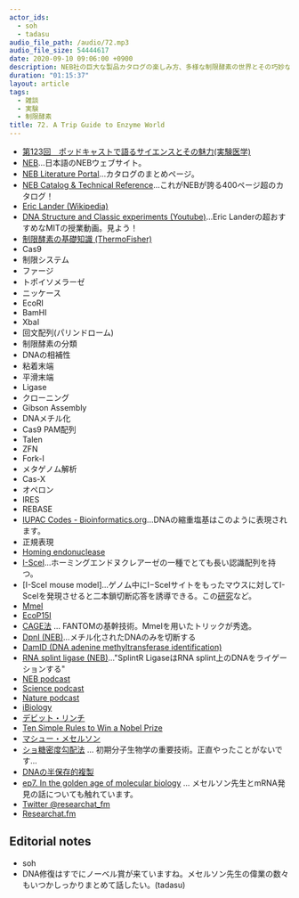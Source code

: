 ```yaml
---
actor_ids:
  - soh
  - tadasu
audio_file_path: /audio/72.mp3
audio_file_size: 54444617
date: 2020-09-10 09:06:00 +0900
description: NEB社の巨大な製品カタログの楽しみ方、多様な制限酵素の世界とその巧妙な仕組みについて話しました。
duration: "01:15:37"
layout: article
tags:
  - 雑談
  - 実験
  - 制限酵素
title: 72. A Trip Guide to Enzyme World
---
```


- [第123回　ポッドキャストで語るサイエンスとその魅力(実験医学)](https://www.yodosha.co.jp/jikkenigaku/opinion/vol38n14.html)
- [NEB](https://www.nebj.jp/)...日本語のNEBウェブサイト。
- [NEB Literature Portal](https://www.neb.com/support/catalog-and-literature-request)...カタログのまとめページ。
- [NEB Catalog & Technical Reference](https://www.neb.com/-/media/nebus/files/catalogs/neb_usacatalog_rgb_150dpi.pdf?rev=1c87bfadeaa048e3b0d141571d40262c)...これがNEBが誇る400ページ超のカタログ！
- [Eric Lander (Wikipedia)](https://en.wikipedia.org/wiki/Eric_Lander)
- [DNA Structure and Classic experiments (Youtube)](https://www.youtube.com/watch?v=P-Ry4rRdDbk)...Eric Landerの超おすすめなMITの授業動画。見よう！
- [制限酵素の基礎知識 (ThermoFisher)](https://www.thermofisher.com/jp/ja/home/life-science/cloning/cloning-learning-center/invitrogen-school-of-molecular-biology/molecular-cloning/restriction-enzymes/restriction-enzyme-basics.html)
- Cas9
- 制限システム
- ファージ
- トポイソメラーゼ
- ニッケース
- EcoRI
- BamHI
- XbaI
- 回文配列(パリンドローム)
- 制限酵素の分類
- DNAの相補性
- 粘着末端
- 平滑末端
- Ligase
- クローニング
- Gibson Assembly
- DNAメチル化
- Cas9 PAM配列
- Talen 
- ZFN
- Fork-I
- メタゲノム解析
- Cas-X
- オペロン
- IRES
- REBASE
- [IUPAC Codes - Bioinformatics.org](https://www.bioinformatics.org/sms/iupac.html)...DNAの縮重塩基はこのように表現されます。
- 正規表現
- [Homing endonuclease](https://international.neb.com/products/restriction-endonucleases/hf-nicking-master-mix-time-saver-other/homing-endonucleases/homing-endonucleases)
- [I-SceI](https://www.nebj.jp/products/detail/773)...ホーミングエンドヌクレアーゼの一種でとても長い認識配列を持つ。
- [I-SceI mouse model]...ゲノム中にI−SceIサイトをもったマウスに対してI-SceIを発現させると二本鎖切断応答を誘導できる。この[研究](https://www.nature.com/articles/ncomms13241)など。
- [MmeI](https://www.nebj.jp/products/detail/751)
- [EcoP15I](https://www.nebj.jp/products/detail/760)
- [CAGE法](https://fantom.gsc.riken.jp/jp/protocols/cage.html) ... FANTOMの基幹技術。MmeIを用いたトリックが秀逸。
- [DpnI (NEB)](https://www.nebj.jp/products/detail/610)...メチル化されたDNAのみを切断する
- [DamID (DNA adenine methyltransferase identification)](https://en.wikipedia.org/wiki/DNA_adenine_methyltransferase_identification)
- [RNA splint ligase (NEB)](https://www.nebj.jp/products/detail/1919)..."SplintR LigaseはRNA splint上のDNAをライゲーションする"
- [NEB podcast](https://www.neb.com/podcasts/nebpodcast)
- [Science podcast](https://www.sciencemag.org/podcasts)
- [Nature podcast](https://www.nature.com/nature/articles?type=nature-podcast)
- [iBiology](https://www.ibiology.org/)
- [デビット・リンチ](https://ja.wikipedia.org/wiki/%E3%83%87%E3%83%B4%E3%82%A3%E3%83%83%E3%83%89%E3%83%BB%E3%83%AA%E3%83%B3%E3%83%81)
- [Ten Simple Rules to Win a Nobel Prize](https://www.ncbi.nlm.nih.gov/pmc/articles/PMC4383532/)
- [マシュー・メセルソン](https://ja.wikipedia.org/wiki/%E3%83%9E%E3%82%B7%E3%83%A5%E3%83%BC%E3%83%BB%E3%83%A1%E3%82%BB%E3%83%AB%E3%82%BD%E3%83%B3)
- [ショ糖密度勾配法](https://www.beckman.jp/resources/fundamentals/principles-of-centrifugation/dr-beckman/v26) ... 初期分子生物学の重要技術。正直やったことがないです...
- [DNAの半保存的複製](https://ja.wikipedia.org/wiki/%E5%8D%8A%E4%BF%9D%E5%AD%98%E7%9A%84%E8%A4%87%E8%A3%BD)
- [ep7. In the golden age of molecular biology](https://researchat.fm/episode/7) ... メセルソン先生とmRNA発見の話についても触れています。
- [Twitter @researchat_fm](https://twitter.com/researchat_fm)
- [Researchat.fm](researchat.fm)

## Editorial notes
- soh
- DNA修復はすでにノーベル賞が来ていますね。メセルソン先生の偉業の数々もいつかしっかりまとめて話したい。(tadasu)
